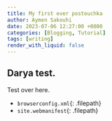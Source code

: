 ```yaml
---
title: My first ever postouchka
author: Aymen Sakouhi
date: 2023-07-06 12:27:00 +0800
categories: [Blogging, Tutorial]
tags: [writing]
render_with_liquid: false
---
```


## Darya test.

Test over here.

- `browserconfig.xml`{: .filepath}
- `site.webmanifest`{: .filepath}
